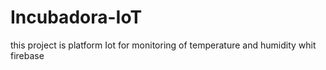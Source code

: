 # Incubadora-IoT
this project is platform Iot for monitoring of temperature and humidity whit firebase
